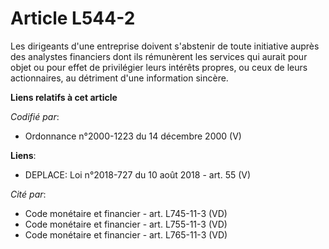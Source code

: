 # Article L544-2

Les dirigeants d'une entreprise doivent s'abstenir de toute initiative auprès des analystes financiers dont ils rémunèrent
les services qui aurait pour objet ou pour effet de privilégier leurs intérêts propres, ou ceux de leurs actionnaires, au
détriment d'une information sincère.

**Liens relatifs à cet article**

_Codifié par_:

  - Ordonnance n°2000-1223 du 14 décembre 2000 (V)

**Liens**:

  - DEPLACE: Loi n°2018-727 du 10 août 2018 - art. 55 (V)

_Cité par_:

  - Code monétaire et financier - art. L745-11-3 (VD)
  - Code monétaire et financier - art. L755-11-3 (VD)
  - Code monétaire et financier - art. L765-11-3 (VD)
